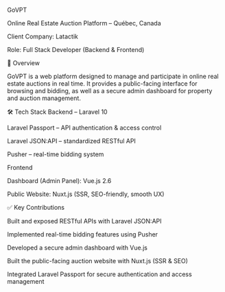GoVPT

Online Real Estate Auction Platform – Québec, Canada

Client Company: Latactik

Role: Full Stack Developer (Backend & Frontend)

🎯 Overview

GoVPT is a web platform designed to manage and participate in online real estate auctions in real time.
It provides a public-facing interface for browsing and bidding, as well as a secure admin dashboard for property and auction management.

🛠️ Tech Stack
Backend – Laravel 10

Laravel Passport – API authentication & access control

Laravel JSON:API – standardized RESTful API

Pusher – real-time bidding system

Frontend

Dashboard (Admin Panel): Vue.js 2.6

Public Website: Nuxt.js (SSR, SEO-friendly, smooth UX)

✅ Key Contributions

Built and exposed RESTful APIs with Laravel JSON:API

Implemented real-time bidding features using Pusher

Developed a secure admin dashboard with Vue.js

Built the public-facing auction website with Nuxt.js (SSR & SEO)

Integrated Laravel Passport for secure authentication and access management
